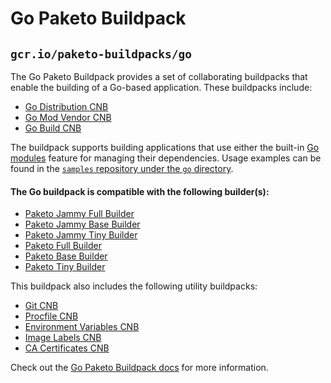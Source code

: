 # Go Paketo Buildpack

## `gcr.io/paketo-buildpacks/go`

The Go Paketo Buildpack provides a set of collaborating buildpacks that
enable the building of a Go-based application. These buildpacks include:
- [Go Distribution CNB](https://github.com/paketo-buildpacks/go-dist)
- [Go Mod Vendor CNB](https://github.com/paketo-buildpacks/go-mod-vendor)
- [Go Build CNB](https://github.com/paketo-buildpacks/go-build)

The buildpack supports building applications that use either the built-in [Go
modules](https://golang.org/cmd/go/#hdr-Module_maintenance) feature for managing
their dependencies. Usage examples can be found in the
[`samples` repository under the `go` directory](https://github.com/paketo-buildpacks/samples/tree/main/go).

#### The Go buildpack is compatible with the following builder(s):
- [Paketo Jammy Full Builder](https://github.com/paketo-buildpacks/builder-jammy-full)
- [Paketo Jammy Base Builder](https://github.com/paketo-buildpacks/builder-jammy-base)
- [Paketo Jammy Tiny Builder](https://github.com/paketo-buildpacks/builder-jammy-tiny)
- [Paketo Full Builder](https://github.com/paketo-buildpacks/full-builder)
- [Paketo Base Builder](https://github.com/paketo-buildpacks/base-builder)
- [Paketo Tiny Builder](https://github.com/paketo-buildpacks/tiny-builder)

This buildpack also includes the following utility buildpacks:
- [Git CNB](https://github.com/paketo-buildpacks/git)
- [Procfile CNB](https://github.com/paketo-buildpacks/procfile)
- [Environment Variables CNB](https://github.com/paketo-buildpacks/environment-variables)
- [Image Labels CNB](https://github.com/paketo-buildpacks/image-labels)
- [CA Certificates CNB](https://github.com/paketo-buildpacks/ca-certificates)

Check out the [Go Paketo Buildpack docs](https://paketo.io/docs/buildpacks/language-family-buildpacks/go/) for more information.
